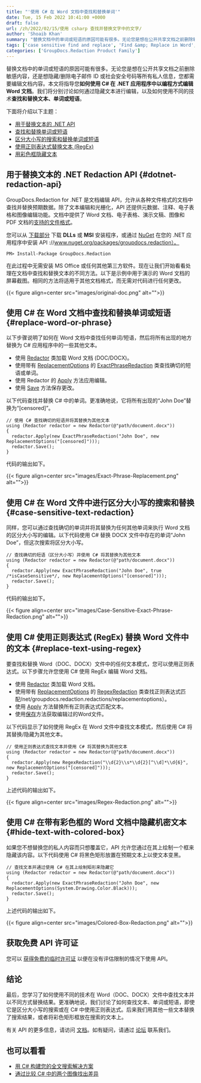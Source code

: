 ```yaml
---
title: "'使用 C# 在 Word 文档中查找和替换单词'"
date: Tue, 15 Feb 2022 10:41:00 +0000
draft: false
url: /zh/2022/02/15/使用 csharp 查找并替换文字中的文字/
author: 'Shoaib Khan'
summary: "替换文档中的单词或短语的原因可能有很多。无论您是想在公开共享文档之前删除敏感内容，还是想隐藏/删除电子邮件 ID 或社会安全号码等所有私人信息，您都需要编辑文档内容。本文将指导您**如何使用 C# 在 .NET 应用程序中以编程方式编辑 Word 文档**。我们将分别讨论如何通过隐藏文本进行编辑，以及如何使用不同的技术**查找和替换文本、单词或短语**。"
tags: ['case sensitive find and replace', 'Find &amp; Replace in Word', 'Find and replace text', 'Redact in CSharp', 'Redact Word in CSharp', 'Replace words in CSharp', 'text redaction']
categories: ['GroupDocs.Redaction Product Family']
---
```


替换文档中的单词或短语的原因可能有很多。无论您是想在公开共享文档之前删除敏感内容，还是想隐藏/删除电子邮件 ID 或社会安全号码等所有私人信息，您都需要编辑文档内容。本文将指导您**如何使用 C# 在 .NET 应用程序中以编程方式编辑 Word 文档**。我们将分别讨论如何通过隐藏文本进行编辑，以及如何使用不同的技术**查找和替换文本、单词或短语**。

下面将介绍以下主题：

* [用于替换文本的 .NET API](#dotnet-redaction-api)
* [查找和替换单词或短语](#replace-word-or-phrase)
* [区分大小写的搜索和替换单词或短语](#case-sensitive-text-redaction)
* [使用正则表达式替换文本 (RegEx)](#replace-text-using-regex)
* [用彩色框隐藏文本](#hide-text-with-colored-box)

## 用于替换文本的 .NET Redaction API {#dotnet-redaction-api}

GroupDocs.Redaction for .NET 是文档编辑 API，允许从各种文件格式的文档中查找并替换预期数据。除了文本编辑和光栅化，API 还提供元数据、注释、电子表格和图像编辑功能。文档中提供了 Word 文档、电子表格、演示文稿、图像和 PDF 文档的[支持的文件格式](https://docs.groupdocs.com/redaction/net/supported-document-formats/)。

您可以从 [下载部分](https://downloads.groupdocs.com/redaction) 下载 **DLLs** 或 **MSI** 安装程序，或通过 [NuGet](https) 在您的 .NET 应用程序中安装 API ://www.nuget.org/packages/groupdocs.redaction）。

```
PM> Install-Package GroupDocs.Redaction
```

在此过程中无需安装 MS Office 或任何其他第三方软件。现在让我们开始看看处理在文档中查找和替换文本的不同方法。以下是示例中用于演示的 Word 文档的屏幕截图。相同的方法将适用于其他文档格式，而无需对代码进行任何更改。



{{< figure align=center src="images/original-doc.png" alt="">}}


## 使用 C# 在 Word 文档中查找和替换单词或短语 {#replace-word-or-phrase}

以下步骤说明了如何在 Word 文档中查找任何单词/短语，然后将所有出现的地方替换为 C# 应用程序中的一些其他文本。

* 使用 [Redactor](https://apireference.groupdocs.com/redaction/net/groupdocs.redaction/redactor) 类加载 Word 文档 (DOC/DOCX)。
* 使用带有 [ReplacementOptions](https://apireference.groupdocs.com/redaction/net/groupdocs.redaction.redactions/replacementoptions) 的 [ExactPhraseRedaction](https://apireference.groupdocs.com/redaction/net/groupdocs.redaction.redactions/exactphraseredaction) 类查找确切的短语或单词。
* 使用 Redactor 的 [Apply](https://apireference.groupdocs.com/redaction/net/groupdocs.redaction/redactor/methods/apply/index) 方法应用编辑。
* 使用 [Save](https://apireference.groupdocs.com/redaction/net/groupdocs.redaction/redactor/methods/save/index) 方法保存更改。

以下代码查找并替换 C# 中的单词。更准确地说，它将所有出现的“John Doe”替换为“\[censored\]”。

```
// 使用 C# 查找确切的短语并将其替换为其他文本
using (Redactor redactor = new Redactor(@"path/document.docx"))
{
  redactor.Apply(new ExactPhraseRedaction("John Doe", new ReplacementOptions("[censored]")));
  redactor.Save();
}
```

代码的输出如下。



{{< figure align=center src="images/Exact-Phrase-Replacement.png" alt="">}}


## 使用 C# 在 Word 文件中进行区分大小写的搜索和替换 {#case-sensitive-text-redaction}

同样，您可以通过查找确切的单词并将其替换为任何其他单词来执行 Word 文档的区分大小写的编辑。以下代码使用 C# 替换 DOCX 文件中存在的单词“John Doe”，但这次搜索将区分大小写。

```
// 查找确切的短语（区分大小写）并使用 C# 将其替换为其他文本
using (Redactor redactor = new Redactor(@"path/document.docx"))
{
  redactor.Apply(new ExactPhraseRedaction("John Doe", true /*isCaseSensitive*/, new ReplacementOptions("[censored]")));
  redactor.Save();
}
```

代码的输出如下。



{{< figure align=center src="images/Case-Sensitive-Exact-Phrase-Redaction.png" alt="">}}


## 使用 C# 使用正则表达式 (RegEx) 替换 Word 文件中的文本 {#replace-text-using-regex}

要查找和替换 Word（DOC、DOCX）文件中的任何文本模式，您可以使用正则表达式。以下步骤允许您使用 C# 使用 RegEx 编辑 Word 文档。

* 使用 [Redactor](https://apireference.groupdocs.com/redaction/net/groupdocs.redaction/redactor) 类加载 Word 文档。
* 使用带有 [ReplacementOptions](https://apireference.groupdocs.com/redaction) 的 [RegexRedaction](https://apireference.groupdocs.com/redaction/net/groupdocs.redaction.redactions/regexredaction) 类查找正则表达式匹配/net/groupdocs.redaction.redactions/replacementoptions）。
* 使用 [Apply](https://apireference.groupdocs.com/redaction/net/groupdocs.redaction/redactor/methods/apply/index) 方法替换所有正则表达式匹配文本。
* 使用[保存](https://apireference.groupdocs.com/redaction/net/groupdocs.redaction/redactor/methods/save/index)方法获取编辑过的Word文件。

以下代码显示了如何使用 RegEx 在 Word 文件中查找文本模式，然后使用 C# 将其替换/隐藏为其他文本。

```
// 使用正则表达式查找文本并使用 C# 将其替换为其他文本
using (Redactor redactor = new Redactor(@"path/document.docx"))
{
  redactor.Apply(new RegexRedaction("\\d{2}\\s*\\d{2}[^\\d]*\\d{6}", new ReplacementOptions("[censored]")));
  redactor.Save();
}
```

上述代码的输出如下。



{{< figure align=center src="images/Regex-Redaction.png" alt="">}}


## 使用 C# 在带有彩色框的 Word 文档中隐藏机密文本 {#hide-text-with-colored-box}

如果您不想替换您的私人内容而只想覆盖它，API 允许您通过在其上绘制一个框来隐藏该内容。以下代码使用 C# 将黑色矩形放置在预期文本上以使文本变黑。

```
// 查找文本并通过使用 C# 在其上绘制矩形来隐藏它
using (Redactor redactor = new Redactor(@"path/document.docx"))
{
  redactor.Apply(new ExactPhraseRedaction("John Doe", new ReplacementOptions(System.Drawing.Color.Black)));
  redactor.Save();
}
```

上述代码的输出如下。



{{< figure align=center src="images/Colored-Box-Redaction.png" alt="">}}


## 获取免费 API 许可证

您可以 [获得免费的临时许可证](https://purchase.groupdocs.com/temporary-license) 以便在没有评估限制的情况下使用 API。

## 结论

最后，您学习了如何使用不同的技术在 Word（DOC、DOCX）文件中查找文本并以不同方式替换结果。更准确地说，我们讨论了如何查找文本、单词或短语，即使它是区分大小写的搜索或在 C# 中使用正则表达式。后来我们用其他一些文本替换了搜索结果，或者将彩色矩形框放在搜索的文本上。

有关 API 的更多信息，请访问 [文档](https://docs.groupdocs.com/redaction)。如有疑问，请通过 [论坛](https://forum.groupdocs.com/) 联系我们。

## 也可以看看

* [用 C# 构建您的全文搜索解决方案](https://blog.groupdocs.com/2021/06/03/build-your-full-text-search-solution-in-csharp/)
* [通过比较 C# 中的两个图像找出差异](https://blog.groupdocs.com/2021/01/06/compare-images-in-csharp-dotnet/)





